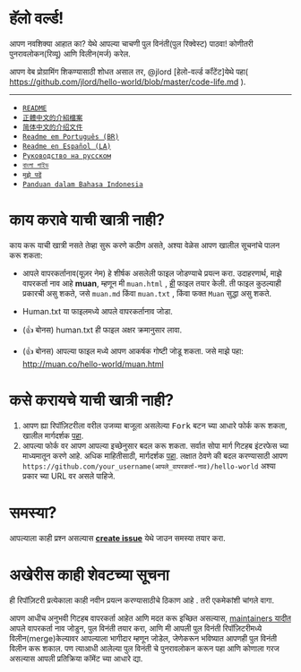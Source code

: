 #  हॅलो वर्ल्ड!

आपण नवशिक्या आहात का? येथे आपल्या चाचणी पुल विनंती(पुल रिक्वेस्ट) पाठवा! कोणीतरी पुनरावलोकन(रिव्यू) आणि विलीन(मर्ज) करेल.

आपण वेब प्रोग्रामिंग शिकण्यासाठी शोधत असाल तर, @jlord [हेलो-वर्ल्ड कॉंटेंट]येथे पहा( https://github.com/jlord/hello-world/blob/master/code-life.md ).

---

- [`README`](README.md)
- [`正體中文的介紹檔案`](README-zhtw.md)
- [`简体中文的介绍文件`](README-zhcn.md)
- [`Readme em Português (BR)`](README-ptBR.md)
- [`Readme en Español (LA)`](README-spLA.md)
- [`Руководство на русском`](README-ru.md)
- [`বাংলা গাইড`](README-bn.md)
- [`मुझे पढें`](README-hindi.md)
- [`Panduan dalam Bahasa Indonesia`](README-id.md)

# काय करावे याची खात्री नाही?

काय करू याची खात्री नसते तेव्हा सुरू करणे कठीण असते, अश्या वेळेस आपण खालील सूचनांचे पालन करू शकता:

- आपले वापरकर्तानाव(यूज़र नेम) हे शीर्षक असलेली फाइल जोडण्याचे प्रयत्न करा. उदाहरणार्थ, माझे वापरकर्ता नाव आहे **muan**, म्हणून मी `muan.html` , [ही](https://github.com/muan/hello-world/commit/a25ce6ab6d71fa3e7311e90538eee3f797b29aec) फाइल तयार केली. ती फाइल कुठल्याही प्रकारची असु शकते, जसे  `muan.md` किंवा `muan.txt` , किंवा फक्त `Muan` सुद्धा असु शकते.

- Human.txt या फाइलमध्ये आपले वापरकर्तानाव जोडा.

- (:+1: बोनस) human.txt ही फाइल अक्षर क्रमानुसार लावा.

- (:+1: बोनस) आपल्या फाइल मध्ये आपण आकर्षक गोष्टी जोडू शकता. जसे माझे पहा: http://muan.co/hello-world/muan.html

# कसे करायचे याची खात्री नाही?

1. आपण ह्या रिपॉज़िटरीला वरील उजव्या बाजूला असलेल्या <kbd>Fork</kbd> बटन च्या आधारे फोर्क करू शकता, खालील मार्गदर्शक [पहा](https://help.github.com/articles/fork-a-repo/#fork-an-example-repository).
2. आपल्या फोर्क वर आपण आपल्या इच्छेनुसार बदल करू शकता. सर्वात सोपा मार्ग गिटहब इंटरफेस च्या माध्यमातून करणे आहे. अधिक माहितीसाठी, मार्गदर्शक [पहा](https://guides.github.com/activities/hello-world/#branch). लक्षात ठेवणे की बदल करण्यासाठी आपण `https://github.com/your_username(आपले_वापरकर्ता-नाव)/hello-world` अश्या प्रकार च्या URL वर असले पाहिजे.

# समस्या?

 आपल्याला काही प्रश्न असल्यास [**create issue**](https://github.com/muan/hello-world/issues/new) येथे जाउन समस्या तयार करा.

# अखेरीस काही शेवटच्या सूचना

ही रिपॉज़िटरी प्रत्येकाला काही नवीन प्रयत्न करण्यासाठीचे ठिकाण आहे . तरी एकमेकांशी चांगले वागा.

आपण आधीच अनुभवी गिटहब वापरकर्ता आहेत आणि मदत करू इच्छित असल्यास, [maintainers यादीत](MAINTAINERS.md) आपले वापरकर्ता नाव जोडुन, पुल विनंती तयार करा, आणि मी आपली पुल विनंती रिपॉज़िटरीमध्ये विलीन(merge)केल्यावर आपल्याला भागीदार म्हणून जोडेल, जेणेकरून भविष्यात आपणही पुल विनंती विलीन करू शकाल. पण त्याआधी आलेल्या पुल विनंती चे पुनरावलोकन करून पहा आणि कोणाला गरज असल्यास आपली प्रतिक्रिया कॉमेंट च्या आधारे द्या.
